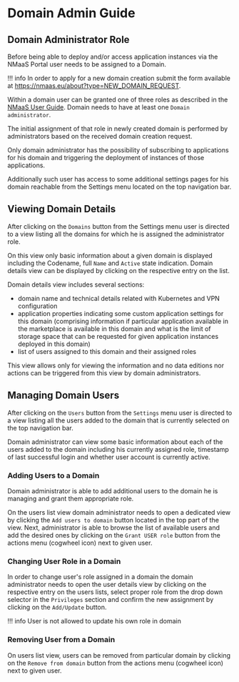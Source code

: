 # Domain Admin Guide

## Domain Administrator Role

Before being able to deploy and/or access application instances via the NMaaS Portal user needs to be assigned to a Domain.

!!! info 
    In order to apply for a new domain creation submit the form available at https://nmaas.eu/about?type=NEW_DOMAIN_REQUEST.

Within a domain user can be granted one of three roles as described in the [NMaaS User Guide](./user-guide.md). Domain needs to have at least one `Domain administrator`.

The initial assignment of that role in newly created domain is performed by administrators based on the received domain creation request.

Only domain administrator has the possibility of subscribing to applications for his domain and triggering the deployment of instances of those applications.

Additionally such user has access to some additional settings pages for his domain reachable from the Settings menu located on the top navigation bar.

## Viewing Domain Details

After clicking on the `Domains` button from the Settings menu user is directed to a view listing all the domains for which he is assigned the administrator role.

On this view only basic information about a given domain is displayed including the Codename, full `Name` and `Active` state indication. Domain details view can be displayed by clicking on the respective entry on the list.

Domain details view includes several sections:

- domain name and technical details related with Kubernetes and VPN configuration
- application properties indicating some custom application settings for this domain (comprising information if particular application available in the marketplace is available in this domain and what is the limit of storage space that can be requested for given application instances deployed in this domain)
- list of users assigned to this domain and their assigned roles


This view allows only for viewing the information and no data editions nor actions can be triggered from this view by domain administrators.

## Managing Domain Users

After clicking on the `Users` button from the `Settings` menu user is directed to a view listing all the users added to the domain that is currently selected on the top navigation bar.

Domain administrator can view some basic information about each of the users added to the domain including his currently assigned role, timestamp of last successful login and whether user account is currently active.

### Adding Users to a Domain

Domain administrator is able to add additional users to the domain he is managing and grant them appropriate role.

On the users list view domain administrator needs to open a dedicated view by clicking the `Add users to domain` button located in the top part of the view. Next, administrator is able to browse the list of available users and add the desired ones by clicking on the `Grant USER role` button from the actions menu (cogwheel icon) next to given user.

### Changing User Role in a Domain

In order to change user's role assigned in a domain the domain administrator needs to open the user details view by clicking on the respective entry on the users lists, select proper role from the drop down selector in the `Privileges` section and confirm the new assignment by clicking on the `Add/Update` button.

!!! info
    User is not allowed to update his own role in domain

### Removing User from a Domain

On users list view, users can be removed from particular domain by clicking on the `Remove from domain` button from the actions menu (cogwheel icon) next to given user.